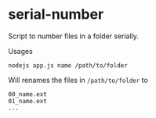 serial-number
=============

Script to number files in a folder serially.

Usages

```
nodejs app.js name /path/to/folder
```

Will renames the files in ```/path/to/folder``` to

```
00_name.ext
01_name.ext
...
```
